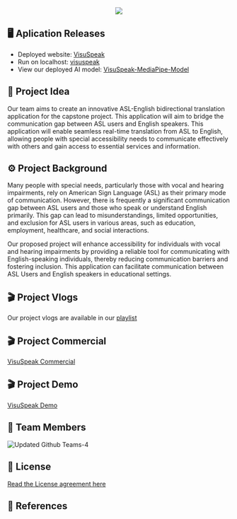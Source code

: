 <div align="center">
  <a href="https://www.visuspeak.ca"><img src="https://github.com/jfv492/VisuSpeak/assets/98986952/73343806-7cc4-41ba-8e53-f3c3cf25cee0"></a>
</div>

## 🖥️ Aplication Releases
- Deployed website: [VisuSpeak](https://www.visuspeak.ca)
- Run on localhost: [visuspeak](https://github.com/jfv492/VisuSpeak/tree/main/02.%20Project%20Development/a.%20Testing/Front-end/visuspeak)
- View our deployed AI model: [VisuSpeak-MediaPipe-Model](https://archishab.github.io/VisuSpeak-MediaPipe-Model/)

## 🎯 Project Idea 
Our team aims to create an innovative ASL-English bidirectional translation application for the capstone project. This application will aim to bridge the communication gap between ASL users and English speakers. This application will enable seamless real-time translation from ASL to English, allowing people with special accessibility needs to communicate effectively with others and gain access to essential services and information.

## ⚙️ Project Background
Many people with special needs, particularly those with vocal and hearing impairments, rely on American Sign Language (ASL) as their primary mode of communication. However, there is frequently a significant communication gap between ASL users and those who speak or understand English primarily. This gap can lead to misunderstandings, limited opportunities, and exclusion for ASL users in various areas, such as education, employment, healthcare, and social interactions.

Our proposed project will enhance accessibility for individuals with vocal and hearing impairments by providing a reliable tool for communicating with English-speaking individuals, thereby reducing communication barriers and fostering inclusion. This application can facilitate communication between ASL Users and English speakers in educational settings.

## 🎬 Project Vlogs
Our project vlogs are available in our [playlist](https://youtube.com/playlist?list=PLiqvO_Z9iNyY5reatlxQMcvnlBwdRqN6g&si=iDKp75n8M7KSx_KU)

## 🎬 Project Commercial
[VisuSpeak Commercial](https://youtu.be/FcZBFbL3QkE)

## 🎬 Project Demo
[VisuSpeak Demo](https://youtu.be/BDVc4W2KQ8g)

## 👥 Team Members
![Updated Github Teams-4](https://github.com/jfv492/VisuSpeak/assets/98986952/a0290ad0-37ae-4547-b44b-1909c2fd9eec)

## 📝 License 
[Read the License agreement here](https://github.com/jfv492/VisuSpeak/blob/main/LICENSE)


## 📄 References 
